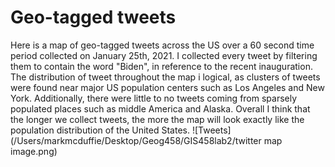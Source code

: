 # Geo-tagged tweets
Here is a map of geo-tagged tweets across the US over a 60 second time period collected on January 25th, 2021. 
I collected every tweet by filtering them to contain the word "Biden", in reference to the recent inauguration.
The distribution of tweet throughout the map i logical, as clusters of tweets were found near major US population centers 
such as Los Angeles and New York. Additionally, there were little to no tweets coming from sparsely populated places such as 
middle America and Alaska. Overall I think that the longer we collect tweets, the more the map will look exactly like 
the population distribution of the United States.
![Tweets](/Users/markmcduffie/Desktop/Geog458/GIS458lab2/twitter map image.png)

